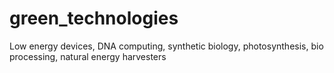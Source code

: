 # green_technologies
Low energy devices, DNA computing, synthetic biology, photosynthesis, bio processing, natural energy harvesters
